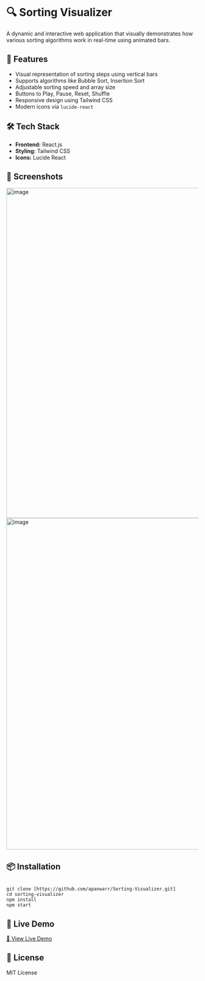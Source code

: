 <h1>🔍 Sorting Visualizer</h1>
<p>
  A dynamic and interactive web application that visually demonstrates how various sorting algorithms work in real-time using animated bars.
</p>

<h2>🚀 Features</h2>
<ul>
  <li>Visual representation of sorting steps using vertical bars</li>
  <li>Supports algorithms like Bubble Sort, Insertion Sort</li>
  <li>Adjustable sorting speed and array size</li>
  <li>Buttons to Play, Pause, Reset, Shuffle</li>
  <li>Responsive design using Tailwind CSS</li>
  <li>Modern icons via <code>lucide-react</code></li>
</ul>

<h2>🛠️ Tech Stack</h2>
<ul>
  <li><strong>Frontend:</strong> React.js</li>
  <li><strong>Styling:</strong> Tailwind CSS</li>
  <li><strong>Icons:</strong> Lucide React</li>
</ul>

<h2>📸 Screenshots</h2>
<p>
  <img width="1916" height="863" alt="image" src="https://github.com/user-attachments/assets/8680c470-8b0c-4310-9d6d-f3f891995ede" />
  <img width="1918" height="867" alt="image" src="https://github.com/user-attachments/assets/a9e22bc3-a325-4dce-9044-d79de1496e02" />
</p>

<h2>📦 Installation</h2>
<pre><code>
git clone [https://github.com/apanwarr/Sorting-Visualizer.git]
cd sorting-visualizer
npm install
npm start
</code></pre>

<h2>📍 Live Demo</h2>
<p>
  <a href="https://your-live-link.com" target="_blank">🔗 View Live Demo</a>
</p>

<h2>📄 License</h2>
<p>MIT License</p>
